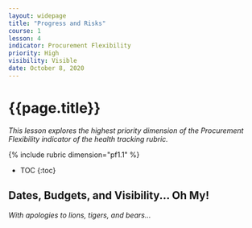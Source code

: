 ```yaml
---
layout: widepage
title: "Progress and Risks"
course: 1
lesson: 4
indicator: Procurement Flexibility
priority: High
visibility: Visible
date: October 8, 2020
---
```


# {{page.title}}

*This lesson explores the highest priority dimension of the Procurement Flexibility indicator of the health tracking rubric.*

{% include rubric dimension="pf1.1" %}

* TOC
{:toc}

## Dates, Budgets, and Visibility... Oh My!

*With apologies to lions, tigers, and bears...*


